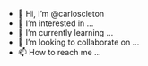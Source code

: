 - 👋 Hi, I’m @carloscleton
- 👀 I’m interested in ...
- 🌱 I’m currently learning ...
- 💞️ I’m looking to collaborate on ...
- 📫 How to reach me ...

<!---
carloscleton/carloscleton is a ✨ special ✨ repository because its `README.md` (this file) appears on your GitHub profile.
You can click the Preview link to take a look at your changes.
--->
